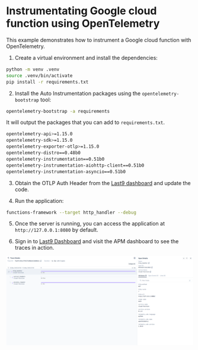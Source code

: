 # Instrumentating Google cloud function using OpenTelemetry

This example demonstrates how to instrument a Google cloud function with OpenTelemetry.

1. Create a virtual environment and install the dependencies:

```bash
python -m venv .venv
source .venv/bin/activate
pip install -r requirements.txt
```

2. Install the Auto Instrumentation packages using the `opentelemetry-bootstrap`
   tool:

```bash
opentelemetry-bootstrap -a requirements
```
It will output the packages that you can add to `requirements.txt`.

```bash
opentelemetry-api>=1.15.0
opentelemetry-sdk>=1.15.0
opentelemetry-exporter-otlp>=1.15.0
opentelemetry-distro==0.48b0
opentelemetry-instrumentation==0.51b0
opentelemetry-instrumentation-aiohttp-client==0.51b0
opentelemetry-instrumentation-asyncio==0.51b0
```

3. Obtain the OTLP Auth Header from the [Last9 dashboard](https://app.last9.io) and update the code.

4. Run the application:

```bash
functions-framework --target http_handler --debug
```

5. Once the server is running, you can access the application at
   `http://127.0.0.1:8080` by default. 

6. Sign in to [Last9 Dashboard](https://app.last9.io) and visit the APM
   dashboard to see the traces in action.

![Traces](./traces.png)